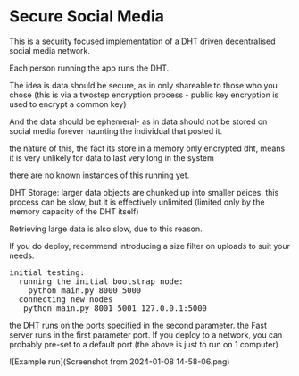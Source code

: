 # Secure Social Media

This is a security focused implementation of a DHT driven decentralised social media network. 

Each person running the app runs the DHT. 

The idea is data should be secure, as in only shareable to those who you chose (this is via a twostep encryption process - public key encryption is used to encrypt a common key)

And the data should be ephemeral- as in data should not be stored on social media forever haunting the individual that posted it. 

the nature of this, the fact its store in a memory only encrypted dht, means it is very unlikely for data to last very long in the system

there are no known instances of this running yet. 

DHT Storage:
larger data objects are chunked up into smaller peices. this process can be slow, but it is effectively unlimited (limited only by the memory capacity of the DHT itself)

Retrieving large data is also slow, due to this reason. 

If you do deploy, recommend introducing a size filter on uploads to suit your needs. 
<pre>
initial testing: 
  running the initial bootstrap node: 
    python main.py 8000 5000
  connecting new nodes
   python main.py 8001 5001 127.0.0.1:5000 
</pre>

the DHT runs on the ports specified in the second parameter. the Fast server runs in the first parameter port. 
If you deploy to a network, you can probably pre-set to a default port (the above is just to run on 1 computer)


![Example run](Screenshot from 2024-01-08 14-58-06.png) 
